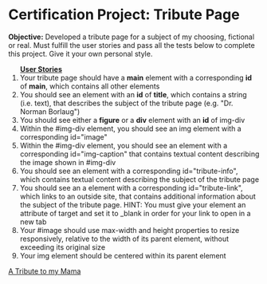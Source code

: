 <h1>Certification Project: Tribute Page</h1>
<p><strong>Objective:</strong> Developed a tribute page for a subject of my choosing, fictional or real. Must fulfill the user stories and pass all the tests below to complete this project. Give it your own personal style. </p>
<ol type="1">
  <u><strong>User Stories</strong></u>
  <li> Your tribute page should have a <strong>main</strong> element with a corresponding <strong>id</strong> of <strong>main</strong>, which contains all other elements</li>
  <li>You should see an element with an <strong>id</strong> of <strong>title</strong>, which contains a string (i.e. text), that describes the subject of the tribute page (e.g. "Dr. Norman Borlaug")</li>
    <li>You should see either a <strong>figure</strong> or a <strong>div</strong> element with an <strong>id</strong> of img-div</li>
  <li>Within the #img-div element, you should see an img element with a corresponding id="image"</li>
  <li>Within the #img-div element, you should see an element with a corresponding id="img-caption" that contains textual content describing the image shown in #img-div</li>
  <li>You should see an element with a corresponding id="tribute-info", which contains textual content describing the subject of the tribute page</li>
  <li>You should see an a element with a corresponding id="tribute-link", which links to an outside site, that contains additional information about the subject of the tribute page. HINT: You must give your element an attribute of target and set it to _blank in order for your link to open in a new tab</li>
  <li>Your #image should use max-width and height properties to resize responsively, relative to the width of its parent element, without exceeding its original size</li>
  <li>Your img element should be centered within its parent element</li>
</ol>

<a href="https://htmlpreview.github.io/?https://github.com/chezcye/free-code-camp/blob/283575abe686558d481f5cc59f6a63e0979b5730/responsive-web-design/tribute-page/index.html" target="_blank">
  A Tribute to my Mama
</a>



